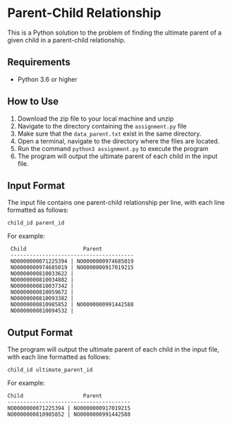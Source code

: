 # Parent-Child Relationship

This is a Python solution to the problem of finding the ultimate parent of a given child in a parent-child relationship.

## Requirements

* Python 3.6 or higher

## How to Use

1. Download the zip file to your local machine and unzip
2. Navigate to the directory containing the `assignment.py` file
3. Make sure that the `data_parent.txt` exist in the same directory.
4. Open a terminal, navigate to the directory where the files are located.
5. Run the command `python3 assignment.py` to execute the program 
6. The program will output the ultimate parent of each child in the input file.

## Input Format

The input file contains one parent-child relationship per line, with each line formatted as follows:

`child_id parent_id`

For example:

````
 Child                  Parent           
 --------------------------------------- 
 NO0000000071225394 | NO0000000974685019 
 NO0000000974685019 | NO0000000917019215 
 NO0000000810033622 |                  
 NO0000000810034882 |                  
 NO0000000810037342 |                  
 NO0000000810059672 |                  
 NO0000000810093382 |                  
 NO0000000810985852 | NO0000000991442588 
 NO0000000810094532 |                  

````

## Output Format

The program will output the ultimate parent of each child in the input file, with each line formatted as follows:

`child_id ultimate_parent_id`

For example:
````
Child                   Parent
---------------------------------------
NO0000000071225394 | NO0000000917019215
NO0000000810985852 | NO0000000991442588

